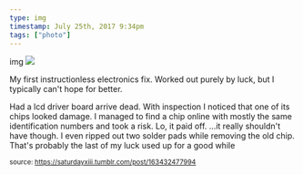 ```yaml
---
type: img
timestamp: July 25th, 2017 9:34pm
tags: ["photo"]
---
```

img
<img src="https://saturdayxiii.github.io/media/163432477994.jpg"/>
                                                                                          
My first instructionless electronics fix.  Worked out purely by luck, but I typically can't hope for better.



Had a lcd driver board arrive dead.  With inspection I noticed that one of its chips looked damage.  I managed to find a chip online with mostly the same identification numbers and took a risk.  Lo, it paid off.  &hellip;it really shouldn't have though. I even ripped out two solder pads while removing the old chip.  That's probably the last of my luck used up for a good while
 
                                    
                
                
                
                
                                
<small>source: https://saturdayxiii.tumblr.com/post/163432477994</small>